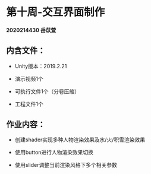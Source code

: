 # 第十周-交互界面制作

#### 2020214430 岳苡萱

## 内含文件：

 + Unity版本：2019.2.21

 + 演示视频1个
   
 + 可执行文件1个（分卷压缩）
 
 + 工程文件1个
 
## 作业内容：

 + 创建shader实现多种人物渲染效果及水/火/积雪渲染效果
 
 + 使用button进行人物渲染效果切换
 
 + 使用slider调整当前渲染风格下多个相关参数
